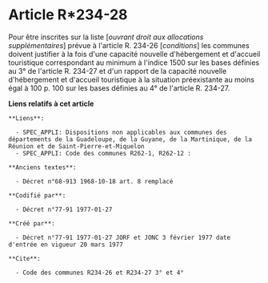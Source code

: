 # Article R*234-28

Pour être inscrites sur la liste [*ouvrant droit aux allocations supplémentaires*] prévue à l'article R. 234-26
[*conditions*] les communes doivent justifier à la fois d'une capacité nouvelle d'hébergement et d'accueil touristique
correspondant au minimum à l'indice 1500 sur les bases définies au 3° de l'article R. 234-27 et d'un rapport de la capacité
nouvelle d'hébergement et d'accueil touristique à la situation préexistante au moins égal à 100 p. 100 sur les bases définies
au 4° de l'article R. 234-27.

**Liens relatifs à cet article**

	**Liens**:

	  - SPEC_APPLI: Dispositions non applicables aux communes des départements de la Guadeloupe, de la Guyane, de la Martinique, de la Réunion et de Saint-Pierre-et-Miquelon
	  - SPEC_APPLI: Code des communes R262-1, R262-12 :

	**Anciens textes**:

	  - Décret n°68-913 1968-10-18 art. 8 remplacé

	**Codifié par**:

	  - Décret n°77-91 1977-01-27

	**Créé par**:

	  - Décret n°77-91 1977-01-27 JORF et JONC 3 février 1977 date d'entrée en vigueur 20 mars 1977

	**Cite**:

	  - Code des communes R234-26 et R234-27 3° et 4°
